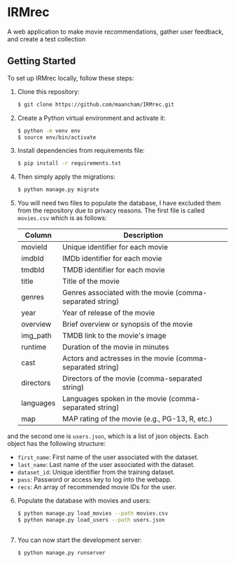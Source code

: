 # IRMrec
A web application to make movie recommendations, gather user feedback, and create a test collection


## Getting Started
To set up IRMrec locally, follow these steps:

1. Clone this repository:
   ```bash
   $ git clone https://github.com/maancham/IRMrec.git

2. Create a Python virtual environment and activate it:
   ```bash
   $ python -m venv env
   $ source env/bin/activate

3. Install dependencies from requirements file:
   ```bash
   $ pip install -r requirements.txt
   
4. Then simply apply the migrations:
   ```bash
   $ python manage.py migrate

5. You will need two files to populate the database, I have excluded them from the repository due to privacy reasons. The first file is called `movies.csv` which is as follows:

    | Column     | Description                                                            |
    |------------|------------------------------------------------------------------------|
    | movieId    | Unique identifier for each movie                                        |
    | imdbId     | IMDb identifier for each movie                                          |
    | tmdbId     | TMDB identifier for each movie                                          |
    | title      | Title of the movie                                                      |
    | genres     | Genres associated with the movie (comma-separated string)               |
    | year       | Year of release of the movie                                            |
    | overview   | Brief overview or synopsis of the movie                                 |
    | img_path   | TMDB link to the movie's image                                          |
    | runtime    | Duration of the movie in minutes                                        |
    | cast       | Actors and actresses in the movie (comma-separated string)              |
    | directors  | Directors of the movie (comma-separated string)                         |
    | languages  | Languages spoken in the movie (comma-separated string)                  |
    | map        | MAP rating of the movie (e.g., PG-13, R, etc.)                          |
 
  and the second one is `users.json`, which is a list of json objects. Each object has the following structure:

  - `first_name`: First name of the user associated with the dataset.
  - `last_name`: Last name of the user associated with the dataset.
  - `dataset_id`: Unique identifier from the training dataset.
  - `pass`: Password or access key to log into the webapp.
  - `recs`: An array of recommended movie IDs for the user.

6. Populate the database with movies and users:
   ```bash
   $ python manage.py load_movies --path movies.csv
   $ python manage.py load_users --path users.json
 
7. You can now start the development server:
   ```bash
   $ python manage.py runserver
